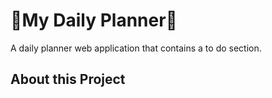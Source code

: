 # 📓My Daily Planner📓
A daily planner web application that contains a to do section.

## About this Project

